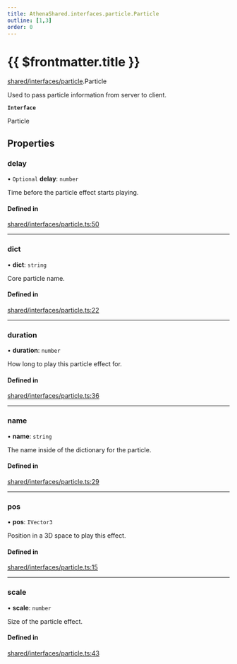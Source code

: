 ```yaml
---
title: AthenaShared.interfaces.particle.Particle
outline: [1,3]
order: 0
---
```


# {{ $frontmatter.title }}


[shared/interfaces/particle](../modules/shared_interfaces_particle.md).Particle

Used to pass particle information from server to client.

**`Interface`**

Particle

## Properties

### delay

• `Optional` **delay**: `number`

Time before the particle effect starts playing.

#### Defined in

[shared/interfaces/particle.ts:50](https://github.com/Stuyk/altv-athena/blob/3dfaad7/src/core/shared/interfaces/particle.ts#L50)

___

### dict

• **dict**: `string`

Core particle name.

#### Defined in

[shared/interfaces/particle.ts:22](https://github.com/Stuyk/altv-athena/blob/3dfaad7/src/core/shared/interfaces/particle.ts#L22)

___

### duration

• **duration**: `number`

How long to play this particle effect for.

#### Defined in

[shared/interfaces/particle.ts:36](https://github.com/Stuyk/altv-athena/blob/3dfaad7/src/core/shared/interfaces/particle.ts#L36)

___

### name

• **name**: `string`

The name inside of the dictionary for the particle.

#### Defined in

[shared/interfaces/particle.ts:29](https://github.com/Stuyk/altv-athena/blob/3dfaad7/src/core/shared/interfaces/particle.ts#L29)

___

### pos

• **pos**: `IVector3`

Position in a 3D space to play this effect.

#### Defined in

[shared/interfaces/particle.ts:15](https://github.com/Stuyk/altv-athena/blob/3dfaad7/src/core/shared/interfaces/particle.ts#L15)

___

### scale

• **scale**: `number`

Size of the particle effect.

#### Defined in

[shared/interfaces/particle.ts:43](https://github.com/Stuyk/altv-athena/blob/3dfaad7/src/core/shared/interfaces/particle.ts#L43)
